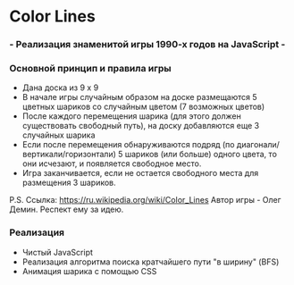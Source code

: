# Color Lines
### - Реализация знаменитой игры 1990-х годов на JavaScript - 
### Основной принцип и правила игры
* Дана доска из 9 x 9
* В начале игры случайным образом на доске размещаются 5 цветных шариков со случайным цветом (7 возможных цветов) 
* После каждого перемещения шарика (для этого должен существовать свободный путь), на доску добавляются еще 3 случайных шарика
* Если после перемещения обнаруживаются подряд (по диагонали/вертикали/горизонтали) 5 шариков (или больше) одного цвета, то они исчезают, и появляется свободное место.
* Игра заканчивается, если не остается свободного места для размещения 3 шариков.

P.S. Ссылка: https://ru.wikipedia.org/wiki/Color_Lines 
Автор игры - Олег Демин. Респект ему за идею.

### Реализация
* Чистый JavaScript
* Реализация алгоритма поиска кратчайшего пути "в ширину" (BFS)
* Анимация шарика с помощью CSS
